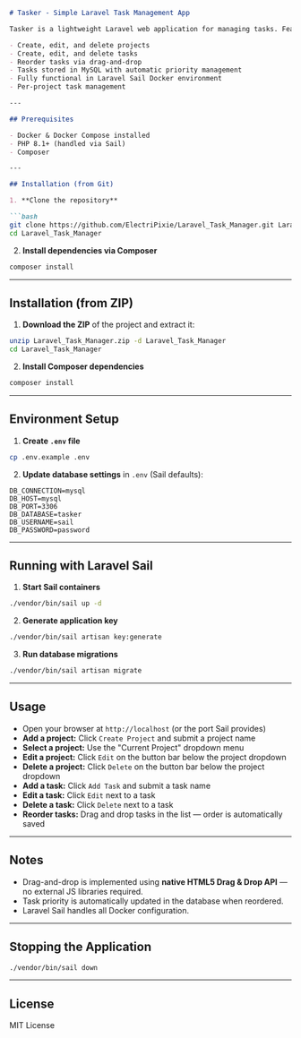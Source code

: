 ````markdown
# Tasker - Simple Laravel Task Management App

Tasker is a lightweight Laravel web application for managing tasks. Features include:

- Create, edit, and delete projects
- Create, edit, and delete tasks
- Reorder tasks via drag-and-drop
- Tasks stored in MySQL with automatic priority management
- Fully functional in Laravel Sail Docker environment
- Per-project task management

---

## Prerequisites

- Docker & Docker Compose installed
- PHP 8.1+ (handled via Sail)
- Composer

---

## Installation (from Git)

1. **Clone the repository**

```bash
git clone https://github.com/ElectriPixie/Laravel_Task_Manager.git Laravel_Task_Manager
cd Laravel_Task_Manager
````

2. **Install dependencies via Composer**

```bash
composer install
```

---

## Installation (from ZIP)

1. **Download the ZIP** of the project and extract it:

```bash
unzip Laravel_Task_Manager.zip -d Laravel_Task_Manager
cd Laravel_Task_Manager
```

2. **Install Composer dependencies**

```bash
composer install
```

---

## Environment Setup

1. **Create `.env` file**

```bash
cp .env.example .env
```

2. **Update database settings** in `.env` (Sail defaults):

```env
DB_CONNECTION=mysql
DB_HOST=mysql
DB_PORT=3306
DB_DATABASE=tasker
DB_USERNAME=sail
DB_PASSWORD=password
```

---

## Running with Laravel Sail

1. **Start Sail containers**

```bash
./vendor/bin/sail up -d
```

2. **Generate application key**

```bash
./vendor/bin/sail artisan key:generate
```

3. **Run database migrations**

```bash
./vendor/bin/sail artisan migrate
```

---

## Usage

* Open your browser at `http://localhost` (or the port Sail provides)
* **Add a project:** Click `Create Project` and submit a project name
* **Select a project:** Use the "Current Project" dropdown menu
* **Edit a project:** Click `Edit` on the button bar below the project dropdown
* **Delete a project:** Click `Delete` on the button bar below the project dropdown
* **Add a task:** Click `Add Task` and submit a task name
* **Edit a task:** Click `Edit` next to a task
* **Delete a task:** Click `Delete` next to a task
* **Reorder tasks:** Drag and drop tasks in the list — order is automatically saved

---

## Notes

* Drag-and-drop is implemented using **native HTML5 Drag & Drop API** — no external JS libraries required.
* Task priority is automatically updated in the database when reordered.
* Laravel Sail handles all Docker configuration.

---

## Stopping the Application

```bash
./vendor/bin/sail down
```

---

## License

MIT License

```